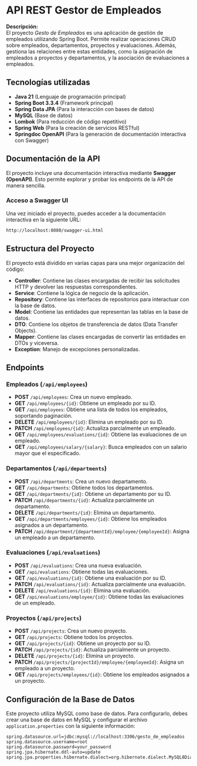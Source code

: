 # API REST Gestor de Empleados

**Descripción:**  
El proyecto *Gesto de Empleados* es una aplicación de gestión de empleados utilizando Spring Boot. Permite realizar operaciones CRUD sobre empleados, departamentos, proyectos y evaluaciones. Además, gestiona las relaciones entre estas entidades, como la asignación de empleados a proyectos y departamentos, y la asociación de evaluaciones a empleados.

## Tecnologías utilizadas
- **Java 21** (Lenguaje de programación principal)
- **Spring Boot 3.3.4** (Framework principal)
- **Spring Data JPA** (Para la interacción con bases de datos)
- **MySQL** (Base de datos)
- **Lombok** (Para reducción de código repetitivo)
- **Spring Web** (Para la creación de servicios RESTful)
- **Springdoc OpenAPI** (Para la generación de documentación interactiva con Swagger)


## Documentación de la API

El proyecto incluye una documentación interactiva mediante **Swagger (OpenAPI)**. Esto permite explorar y probar los endpoints de la API de manera sencilla.

### Acceso a Swagger UI

Una vez iniciado el proyecto, puedes acceder a la documentación interactiva en la siguiente URL:

```bash
http://localhost:8080/swagger-ui.html
```
## Estructura del Proyecto

El proyecto está dividido en varias capas para una mejor organización del código:

- **Controller**: Contiene las clases encargadas de recibir las solicitudes HTTP y devolver las respuestas correspondientes.
- **Service**: Contiene la lógica de negocio de la aplicación.
- **Repository**: Contiene las interfaces de repositorios para interactuar con la base de datos.
- **Model**: Contiene las entidades que representan las tablas en la base de datos.
- **DTO**: Contiene los objetos de transferencia de datos (Data Transfer Objects).
- **Mapper**: Contiene las clases encargadas de convertir las entidades en DTOs y viceversa.
- **Exception**: Manejo de excepciones personalizadas.

## Endpoints

### Empleados (`/api/employees`)

- **POST** `/api/employees`: Crea un nuevo empleado.
- **GET** `/api/employees/{id}`: Obtiene un empleado por su ID.
- **GET** `/api/employees`: Obtiene una lista de todos los empleados, soportando paginación.
- **DELETE** `/api/employees/{id}`: Elimina un empleado por su ID.
- **PATCH** `/api/employees/{id}`: Actualiza parcialmente un empleado.
- **GET** `/api/employees/evaluations/{id}`: Obtiene las evaluaciones de un empleado.
- **GET** `/api/employees/salary/{salary}`: Busca empleados con un salario mayor que el especificado.

### Departamentos (`/api/departments`)

- **POST** `/api/departments`: Crea un nuevo departamento.
- **GET** `/api/departments`: Obtiene todos los departamentos.
- **GET** `/api/departments/{id}`: Obtiene un departamento por su ID.
- **PATCH** `/api/departments/{id}`: Actualiza parcialmente un departamento.
- **DELETE** `/api/departments/{id}`: Elimina un departamento.
- **GET** `/api/departments/employees/{id}`: Obtiene los empleados asignados a un departamento.
- **PATCH** `/api/department/{departmentId}/employee/{employeeId}`: Asigna un empleado a un departamento.

### Evaluaciones (`/api/evaluations`)

- **POST** `/api/evaluations`: Crea una nueva evaluación.
- **GET** `/api/evaluations`: Obtiene todas las evaluaciones.
- **GET** `/api/evaluations/{id}`: Obtiene una evaluación por su ID.
- **PATCH** `/api/evaluations/{id}`: Actualiza parcialmente una evaluación.
- **DELETE** `/api/evaluations/{id}`: Elimina una evaluación.
- **GET** `/api/evaluations/employee/{id}`: Obtiene todas las evaluaciones de un empleado.

### Proyectos (`/api/projects`)

- **POST** `/api/projects`: Crea un nuevo proyecto.
- **GET** `/api/projects`: Obtiene todos los proyectos.
- **GET** `/api/projects/{id}`: Obtiene un proyecto por su ID.
- **PATCH** `/api/projects/{id}`: Actualiza parcialmente un proyecto.
- **DELETE** `/api/projects/{id}`: Elimina un proyecto.
- **PATCH** `/api/projects/{projectId}/employee/{employeeId}`: Asigna un empleado a un proyecto.
- **GET** `/api/projects/employees/{id}`: Obtiene los empleados asignados a un proyecto.
  
## Configuración de la Base de Datos

Este proyecto utiliza MySQL como base de datos. Para configurarlo, debes crear una base de datos en MySQL y configurar el archivo `application.properties` con la siguiente información:

```properties
spring.datasource.url=jdbc:mysql://localhost:3306/gesto_de_empleados
spring.datasource.username=root
spring.datasource.password=your_password
spring.jpa.hibernate.ddl-auto=update
spring.jpa.properties.hibernate.dialect=org.hibernate.dialect.MySQL8Dialect

